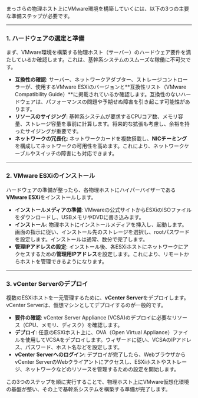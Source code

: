 まっさらの物理ホスト上にVMware環境を構築していくには、以下の3つの主要な準備ステップが必要です。

---

### 1. ハードウェアの選定と準備

まず、VMware環境を構築する物理ホスト（サーバー）のハードウェア要件を満たしているか確認します。これは、基幹系システムのスムーズな稼働に不可欠です。

* **互換性の確認**: サーバー、ネットワークアダプター、ストレージコントローラーが、使用するVMware ESXiのバージョンと**互換性リスト（VMware Compatibility Guide）**に掲載されているか確認します。互換性のないハードウェアは、パフォーマンスの問題や予期せぬ障害を引き起こす可能性があります。
* **リソースのサイジング**: 基幹系システムが要求するCPUコア数、メモリ容量、ストレージ容量を事前に計算します。将来的な拡張も考慮し、余裕を持ったサイジングが重要です。
* **ネットワークの冗長化**: ネットワークカードを複数搭載し、**NICチーミング**を構成してネットワークの可用性を高めます。これにより、ネットワークケーブルやスイッチの障害にも対応できます。

---

### 2. VMware ESXiのインストール

ハードウェアの準備が整ったら、各物理ホストにハイパーバイザーである**VMware ESXi**をインストールします。

* **インストールメディアの準備**: VMwareの公式サイトからESXiのISOファイルをダウンロードし、USBメモリやDVDに書き込みます。
* **インストール**: 物理ホストにインストールメディアを挿入し、起動します。画面の指示に従い、インストール先のストレージを選択し、rootパスワードを設定します。インストールは通常、数分で完了します。
* **管理IPアドレスの設定**: インストール後、各ESXiホストにネットワークにアクセスするための**管理用IPアドレス**を設定します。これにより、リモートからホストを管理できるようになります。

---

### 3. vCenter Serverのデプロイ

複数のESXiホストを一元管理するために、**vCenter Server**をデプロイします。vCenter Serverは、仮想マシンとしてデプロイするのが一般的です。

* **要件の確認**: vCenter Server Appliance (VCSA)のデプロイに必要なリソース（CPU、メモリ、ディスク）を確認します。
* **デプロイ**: 任意のESXiホスト上に、OVA（Open Virtual Appliance）ファイルを使用してVCSAをデプロイします。ウィザードに従い、VCSAのIPアドレス、パスワード、ホスト名などを設定します。
* **vCenter Serverへのログイン**: デプロイが完了したら、WebブラウザからvCenter ServerのWebクライアントにアクセスし、ESXiホストやストレージ、ネットワークなどのリソースを管理するための設定を開始します。

この3つのステップを順に実行することで、物理ホスト上にVMware仮想化環境の基盤が整い、その上で基幹系システムを構築する準備が完了します。
